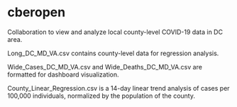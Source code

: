 # cberopen
Collaboration to view and analyze local county-level COVID-19 data in DC area.

Long_DC_MD_VA.csv contains county-level data for regression analysis.

Wide_Cases_DC_MD_VA.csv and Wide_Deaths_DC_MD_VA.csv are formatted for dashboard visualization.

County_Linear_Regression.csv is a 14-day linear trend analysis of cases per 100,000 individuals, normalized by the population of the county.
